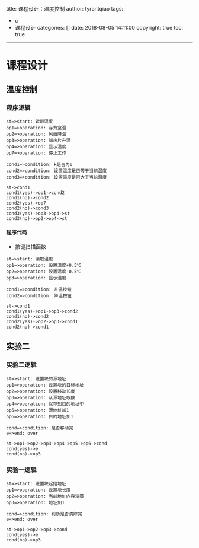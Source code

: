 title: 课程设计：温度控制
author: tyrantqiao
tags:
  - c
  - 课程设计
categories: []
date: 2018-08-05 14:11:00
copyright: true
toc: true
---

# 课程设计

## 温度控制

### 程序逻辑

```flow
st=>start: 读取温度
op1=>operation: 存为室温
op2=>operation: 风扇降温
op3=>operation: 加热片升温
op4=>operation: 显示温度
op7=>operation: 停止工作

cond1=>condition: k是否为0
cond2=>condition: 设置温度是否等于当前温度
cond3=>condition: 设置温度是否大于当前温度

st->cond1
cond1(yes)->op1->cond2
cond1(no)->cond2
cond2(yes)->op7
cond2(no)->cond3
cond3(yes)->op3->op4->st
cond3(no)->op2->op4->st
```

#### 程序代码

- 按键扫描函数

```flow
st=>start: 读取温度
op1=>operation: 设置温度+0.5℃
op2=>operation: 设置温度-0.5℃
op3=>operation: 显示温度

cond1=>condition: 升温按钮
cond2=>condition: 降温按钮

st->cond1
cond1(yes)->op1->op3->cond2
cond1(no)->cond2
cond2(yes)->op2->op3->cond1
cond2(no)->cond1
```

## 实验二

### 实验二逻辑

```flow
st=>start: 设置块的源地址
op1=>operation: 设置块的目标地址
op2=>operation: 设置移动长度
op3=>operation: 从源地址取数
op4=>operation: 保存到目的地址中
op5=>operation: 源地址加1
op6=>operation: 目的地址加1

cond=>condition: 是否移动完
e=>end: over

st->op1->op2->op3->op4->op5->op6->cond
cond(yes)->e
cond(no)->op3
```

### 实验一逻辑

```flow
st=>start: 设置块起始地址
op1=>operation: 设置块长度
op2=>operation: 当前地址内容清零
op3=>operation: 地址加1

cond=>condition: 判断是否清除完
e=>end: over

st->op1->op2->op3->cond
cond(yes)->e
cond(no)->op3
```
